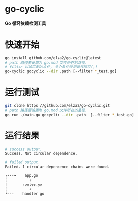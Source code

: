 # go-cyclic

<h4> Go 循环依赖检测工具 </h4>

快速开始
===============
```bash
go install github.com/elza2/go-cyclic@latest
# path 路径要设置为 go.mod 文件所在的路径.
# filter 过滤匹配的文件, 多个条件使用逗号隔开(,)
go-cyclic gocyclic --dir .path [--filter *_test.go]
```

运行测试
===============
```bash
git clone https://github.com/elza2/go-cyclic.git
# path 路径要设置为 go.mod 文件所在的路径.
go run ./main.go gocyclic --dir .path  [--filter *_test.go]
```

运行结果
===============
```bash
# success output.
Success. Not circular dependence.

# failed output.
Failed. 1 circular dependence chains were found.

┌---→    app.go
┆          ↓
┆       routes.go
┆          ↓
└---    handler.go
```


